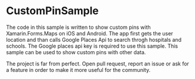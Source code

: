 # CustomPinSample
The code in this sample is written to show custom pins with Xamarin.Forms.Maps on iOS and Android.
The app first gets the user location and than  calls Google Places Api to search throgh hospitals and schools.
The Google places api key is required to use this sample. This sample can be used to show custom pins with other data.

The project is far from perfect. Open pull request, report an issue or ask for a feature in order to make it more useful for the community. 
